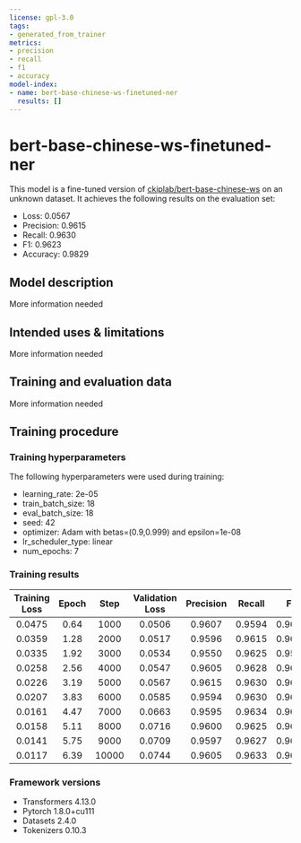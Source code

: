 ```yaml
---
license: gpl-3.0
tags:
- generated_from_trainer
metrics:
- precision
- recall
- f1
- accuracy
model-index:
- name: bert-base-chinese-ws-finetuned-ner
  results: []
---
```


<!-- This model card has been generated automatically according to the information the Trainer had access to. You
should probably proofread and complete it, then remove this comment. -->

# bert-base-chinese-ws-finetuned-ner

This model is a fine-tuned version of [ckiplab/bert-base-chinese-ws](https://huggingface.co/ckiplab/bert-base-chinese-ws) on an unknown dataset.
It achieves the following results on the evaluation set:
- Loss: 0.0567
- Precision: 0.9615
- Recall: 0.9630
- F1: 0.9623
- Accuracy: 0.9829

## Model description

More information needed

## Intended uses & limitations

More information needed

## Training and evaluation data

More information needed

## Training procedure

### Training hyperparameters

The following hyperparameters were used during training:
- learning_rate: 2e-05
- train_batch_size: 18
- eval_batch_size: 18
- seed: 42
- optimizer: Adam with betas=(0.9,0.999) and epsilon=1e-08
- lr_scheduler_type: linear
- num_epochs: 7

### Training results

| Training Loss | Epoch | Step  | Validation Loss | Precision | Recall | F1     | Accuracy |
|:-------------:|:-----:|:-----:|:---------------:|:---------:|:------:|:------:|:--------:|
| 0.0475        | 0.64  | 1000  | 0.0506          | 0.9607    | 0.9594 | 0.9600 | 0.9821   |
| 0.0359        | 1.28  | 2000  | 0.0517          | 0.9596    | 0.9615 | 0.9605 | 0.9822   |
| 0.0335        | 1.92  | 3000  | 0.0534          | 0.9550    | 0.9625 | 0.9587 | 0.9814   |
| 0.0258        | 2.56  | 4000  | 0.0547          | 0.9605    | 0.9628 | 0.9616 | 0.9826   |
| 0.0226        | 3.19  | 5000  | 0.0567          | 0.9615    | 0.9630 | 0.9623 | 0.9829   |
| 0.0207        | 3.83  | 6000  | 0.0585          | 0.9594    | 0.9630 | 0.9612 | 0.9824   |
| 0.0161        | 4.47  | 7000  | 0.0663          | 0.9595    | 0.9634 | 0.9615 | 0.9825   |
| 0.0158        | 5.11  | 8000  | 0.0716          | 0.9600    | 0.9625 | 0.9613 | 0.9825   |
| 0.0141        | 5.75  | 9000  | 0.0709          | 0.9597    | 0.9627 | 0.9612 | 0.9824   |
| 0.0117        | 6.39  | 10000 | 0.0744          | 0.9605    | 0.9633 | 0.9619 | 0.9827   |


### Framework versions

- Transformers 4.13.0
- Pytorch 1.8.0+cu111
- Datasets 2.4.0
- Tokenizers 0.10.3

